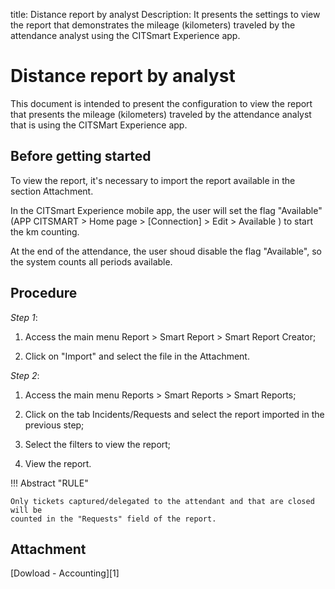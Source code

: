 title: Distance report by analyst
Description: It presents the settings to view the report that demonstrates the mileage (kilometers) traveled by the attendance analyst using the CITSmart Experience app.
# Distance report by analyst

This document is intended to present the configuration to view the report that presents
the mileage (kilometers) traveled by the attendance analyst that is using the CITSMart Experience app.

Before getting started
----------------

To view the report, it's necessary to import the report available in the section Attachment.

In the CITSmart Experience mobile app, the user will set the flag "Available"
(APP CITSMART \> Home page \> [Connection] \> Edit \> Available ) to start
the km counting.

At the end of the attendance, the user shoud disable the flag "Available", so the system counts
all periods available.

Procedure
------------

*Step 1*:

1.  Access the main menu Report \> Smart Report \> Smart
    Report Creator;

2.  Click on "Import" and select the file in the Attachment.

*Step 2*:

1.  Access the main menu Reports \> Smart Reports \> Smart Reports;

2.  Click on the tab Incidents/Requests and select the report imported in the previous
    step;

3.  Select the filters to view the report;

4.  View the report.


!!! Abstract "RULE"

    Only tickets captured/delegated to the attendant and that are closed will be
    counted in the "Requests" field of the report.

Attachment
-----

[Dowload - Accounting][1]


<!-- !!! tip "About"

    <b>Product/Version:</b> CITSmart | 9.00 &nbsp;&nbsp;
    <b>Updated:</b>1/30/2019 – Anna Martins
    
    
  [1]:/en-us/citsmart-platform-9/additional-features/mobile-and-field-service/report/images/km-por-analista.citreport
